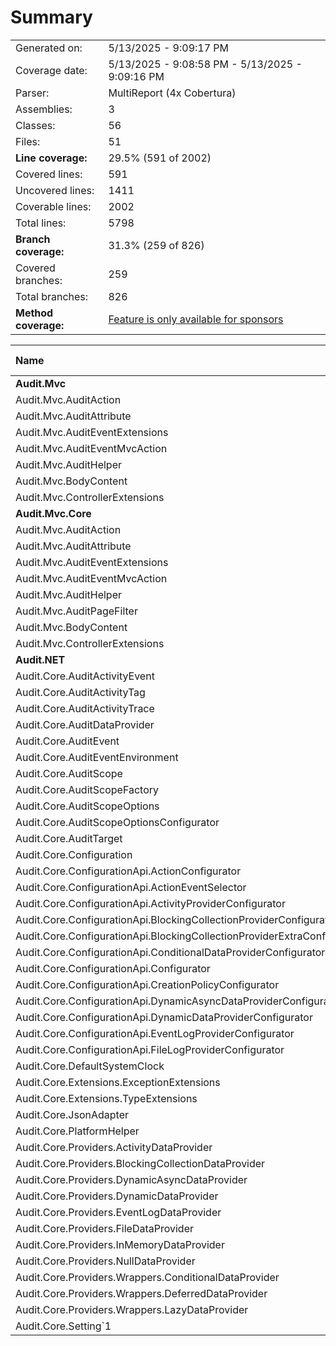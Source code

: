 # Summary
|||
|:---|:---|
| Generated on: | 5/13/2025 - 9:09:17 PM |
| Coverage date: | 5/13/2025 - 9:08:58 PM - 5/13/2025 - 9:09:16 PM |
| Parser: | MultiReport (4x Cobertura) |
| Assemblies: | 3 |
| Classes: | 56 |
| Files: | 51 |
| **Line coverage:** | 29.5% (591 of 2002) |
| Covered lines: | 591 |
| Uncovered lines: | 1411 |
| Coverable lines: | 2002 |
| Total lines: | 5798 |
| **Branch coverage:** | 31.3% (259 of 826) |
| Covered branches: | 259 |
| Total branches: | 826 |
| **Method coverage:** | [Feature is only available for sponsors](https://reportgenerator.io/pro) |

|**Name**|**Covered**|**Uncovered**|**Coverable**|**Total**|**Line coverage**|**Covered**|**Total**|**Branch coverage**|
|:---|---:|---:|---:|---:|---:|---:|---:|---:|
|**Audit.Mvc**|**155**|**34**|**189**|**488**|**82%**|**72**|**130**|**55.3%**|
|Audit.Mvc.AuditAction|22|2|24|65|91.6%|0|0||
|Audit.Mvc.AuditAttribute|121|20|141|293|85.8%|68|112|60.7%|
|Audit.Mvc.AuditEventExtensions|2|4|6|32|33.3%|1|6|16.6%|
|Audit.Mvc.AuditEventMvcAction|1|0|1|16|100%|0|0||
|Audit.Mvc.AuditHelper|6|6|12|42|50%|3|12|25%|
|Audit.Mvc.BodyContent|3|0|3|9|100%|0|0||
|Audit.Mvc.ControllerExtensions|0|2|2|31|0%|0|0||
|**Audit.Mvc.Core**|**183**|**201**|**384**|**904**|**47.6%**|**90**|**318**|**28.3%**|
|Audit.Mvc.AuditAction|21|5|26|65|80.7%|0|0||
|Audit.Mvc.AuditAttribute|152|32|184|381|82.6%|87|154|56.4%|
|Audit.Mvc.AuditEventExtensions|2|4|6|32|33.3%|1|6|16.6%|
|Audit.Mvc.AuditEventMvcAction|1|0|1|16|100%|0|0||
|Audit.Mvc.AuditHelper|4|14|18|57|22.2%|2|16|12.5%|
|Audit.Mvc.AuditPageFilter|0|143|143|304|0%|0|142|0%|
|Audit.Mvc.BodyContent|3|0|3|9|100%|0|0||
|Audit.Mvc.ControllerExtensions|0|3|3|40|0%|0|0||
|**Audit.NET**|**253**|**1176**|**1429**|**4684**|**17.7%**|**97**|**378**|**25.6%**|
|Audit.Core.AuditActivityEvent|0|2|2|78|0%|0|0||
|Audit.Core.AuditActivityTag|0|2|2|78|0%|0|0||
|Audit.Core.AuditActivityTrace|0|10|10|78|0%|0|0||
|Audit.Core.AuditDataProvider|0|20|20|128|0%|0|8|0%|
|Audit.Core.AuditEvent|12|4|16|107|75%|0|0||
|Audit.Core.AuditEventEnvironment|8|3|11|74|72.7%|0|0||
|Audit.Core.AuditScope|129|133|262|661|49.2%|88|168|52.3%|
|Audit.Core.AuditScopeFactory|11|56|67|209|16.4%|0|2|0%|
|Audit.Core.AuditScopeOptions|17|21|38|129|44.7%|0|2|0%|
|Audit.Core.AuditScopeOptionsConfigurator|0|33|33|107|0%|0|2|0%|
|Audit.Core.AuditTarget|3|0|3|26|100%|0|0||
|Audit.Core.Configuration|54|205|259|601|20.8%|5|10|50%|
|Audit.Core.ConfigurationApi.ActionConfigurator|0|5|5|19|0%|0|0||
|Audit.Core.ConfigurationApi.ActionEventSelector|0|16|16|48|0%|0|0||
|Audit.Core.ConfigurationApi.ActivityProviderConfigurator|0|38|38|121|0%|0|0||
|Audit.Core.ConfigurationApi.BlockingCollectionProviderConfigurator|0|10|10|32|0%|0|0||
|Audit.Core.ConfigurationApi.BlockingCollectionProviderExtraConfigurator|0|2|2|13|0%|0|0||
|Audit.Core.ConfigurationApi.ConditionalDataProviderConfigurator|0|37|37|77|0%|0|0||
|Audit.Core.ConfigurationApi.Configurator|0|67|67|195|0%|0|0||
|Audit.Core.ConfigurationApi.CreationPolicyConfigurator|0|10|10|35|0%|0|0||
|Audit.Core.ConfigurationApi.DynamicAsyncDataProviderConfigurator|0|23|23|79|0%|0|0||
|Audit.Core.ConfigurationApi.DynamicDataProviderConfigurator|0|13|13|47|0%|0|0||
|Audit.Core.ConfigurationApi.EventLogProviderConfigurator|0|17|17|54|0%|0|0||
|Audit.Core.ConfigurationApi.FileLogProviderConfigurator|0|10|10|35|0%|0|0||
|Audit.Core.DefaultSystemClock|1|0|1|16|100%|0|0||
|Audit.Core.Extensions.ExceptionExtensions|2|1|3|25|66.6%|1|2|50%|
|Audit.Core.Extensions.TypeExtensions|7|7|14|43|50%|3|8|37.5%|
|Audit.Core.JsonAdapter|2|12|14|53|14.2%|0|8|0%|
|Audit.Core.PlatformHelper|5|0|5|16|100%|0|0||
|Audit.Core.Providers.ActivityDataProvider|0|99|99|333|0%|0|52|0%|
|Audit.Core.Providers.BlockingCollectionDataProvider|0|39|39|169|0%|0|22|0%|
|Audit.Core.Providers.DynamicAsyncDataProvider|0|47|47|169|0%|0|6|0%|
|Audit.Core.Providers.DynamicDataProvider|0|31|31|106|0%|0|6|0%|
|Audit.Core.Providers.EventLogDataProvider|0|27|27|82|0%|0|10|0%|
|Audit.Core.Providers.FileDataProvider|2|54|56|153|3.5%|0|12|0%|
|Audit.Core.Providers.InMemoryDataProvider|0|26|26|76|0%|0|0||
|Audit.Core.Providers.NullDataProvider|0|6|6|36|0%|0|0||
|Audit.Core.Providers.Wrappers.ConditionalDataProvider|0|32|32|114|0%|0|26|0%|
|Audit.Core.Providers.Wrappers.DeferredDataProvider|0|22|22|92|0%|0|18|0%|
|Audit.Core.Providers.Wrappers.LazyDataProvider|0|22|22|89|0%|0|14|0%|
|Audit.Core.Setting`1|0|14|14|81|0%|0|2|0%|
